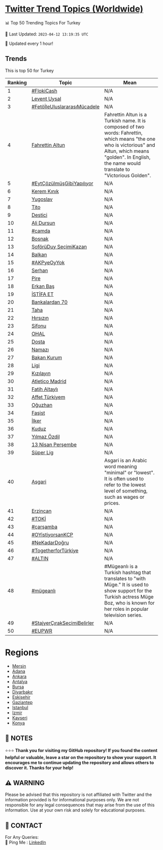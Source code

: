[Twitter Trend Topics (Worldwide)](https://github.com/ErcinDedeoglu/Twitter-Trend-Topics)
==========


📊 Top 50 Trending Topics For Turkey

📆 Last Updated: `2023-04-12 13:19:35 UTC`

🔧 Updated every 1 hour!


## Trends

This is top 50 for Turkey

| Ranking | Topic | Mean |
| ------- | ------------ | ------------ |
| 1 | [#FlokiCash](http://twitter.com/search?q=%23FlokiCash) | N/A |
| 2 | [Levent Uysal](http://twitter.com/search?q=Levent+Uysal) | N/A |
| 3 | [#FetöİleUluslararasıMücadele](http://twitter.com/search?q=%23Fet%c3%b6%c4%b0leUluslararas%c4%b1M%c3%bccadele) | N/A |
| 4 | [Fahrettin Altun](http://twitter.com/search?q=Fahrettin+Altun) | Fahrettin Altun is a Turkish name. It is composed of two words: Fahrettin, which means "the one who is victorious" and Altun, which means "golden". In English, the name would translate to "Victorious Golden". |
| 5 | [#EytÇözülmüşGibiYapılıyor](http://twitter.com/search?q=%23Eyt%c3%87%c3%b6z%c3%bclm%c3%bc%c5%9fGibiYap%c4%b1l%c4%b1yor) | N/A |
| 6 | [Kerem Kınık](http://twitter.com/search?q=Kerem+K%c4%b1n%c4%b1k) | N/A |
| 7 | [Yugoslav](http://twitter.com/search?q=Yugoslav) | N/A |
| 8 | [Tito](http://twitter.com/search?q=Tito) | N/A |
| 9 | [Destici](http://twitter.com/search?q=Destici) | N/A |
| 10 | [Ali Dursun](http://twitter.com/search?q=Ali+Dursun) | N/A |
| 11 | [#camda](http://twitter.com/search?q=%23camda) | N/A |
| 12 | [Boşnak](http://twitter.com/search?q=Bo%c5%9fnak) | N/A |
| 13 | [ŞoförüDuy SeçimiKazan](http://twitter.com/search?q=%c5%9eof%c3%b6r%c3%bcDuy+Se%c3%a7imiKazan) | N/A |
| 14 | [Balkan](http://twitter.com/search?q=Balkan) | N/A |
| 15 | [#AKPyeOyYok](http://twitter.com/search?q=%23AKPyeOyYok) | N/A |
| 16 | [Serhan](http://twitter.com/search?q=Serhan) | N/A |
| 17 | [Pire](http://twitter.com/search?q=Pire) | N/A |
| 18 | [Erkan Baş](http://twitter.com/search?q=Erkan+Ba%c5%9f) | N/A |
| 19 | [İSTİFA ET](http://twitter.com/search?q=%c4%b0ST%c4%b0FA+ET) | N/A |
| 20 | [Bankalardan 70](http://twitter.com/search?q=Bankalardan+70) | N/A |
| 21 | [Taha](http://twitter.com/search?q=Taha) | N/A |
| 22 | [Hırsızın](http://twitter.com/search?q=H%c4%b1rs%c4%b1z%c4%b1n) | N/A |
| 23 | [Sifonu](http://twitter.com/search?q=Sifonu) | N/A |
| 24 | [OHAL](http://twitter.com/search?q=OHAL) | N/A |
| 25 | [Dosta](http://twitter.com/search?q=Dosta) | N/A |
| 26 | [Namazı](http://twitter.com/search?q=Namaz%c4%b1) | N/A |
| 27 | [Bakan Kurum](http://twitter.com/search?q=Bakan+Kurum) | N/A |
| 28 | [Ligi](http://twitter.com/search?q=Ligi) | N/A |
| 29 | [Kızılayın](http://twitter.com/search?q=K%c4%b1z%c4%b1lay%c4%b1n) | N/A |
| 30 | [Atletico Madrid](http://twitter.com/search?q=Atletico+Madrid) | N/A |
| 31 | [Fatih Altaylı](http://twitter.com/search?q=Fatih+Altayl%c4%b1) | N/A |
| 32 | [Affet Türkiyem](http://twitter.com/search?q=Affet+T%c3%bcrkiyem) | N/A |
| 33 | [Oğuzhan](http://twitter.com/search?q=O%c4%9fuzhan) | N/A |
| 34 | [Faşist](http://twitter.com/search?q=Fa%c5%9fist) | N/A |
| 35 | [İlker](http://twitter.com/search?q=%c4%b0lker) | N/A |
| 36 | [Kuduz](http://twitter.com/search?q=Kuduz) | N/A |
| 37 | [Yılmaz Özdil](http://twitter.com/search?q=Y%c4%b1lmaz+%c3%96zdil) | N/A |
| 38 | [13 Nisan Perşembe](http://twitter.com/search?q=13+Nisan+Per%c5%9fembe) | N/A |
| 39 | [Süper Lig](http://twitter.com/search?q=S%c3%bcper+Lig) | N/A |
| 40 | [Asgari](http://twitter.com/search?q=Asgari) | Asgari is an Arabic word meaning "minimal" or "lowest". It is often used to refer to the lowest level of something, such as wages or prices. |
| 41 | [Erzincan](http://twitter.com/search?q=Erzincan) | N/A |
| 42 | [#TOKİ](http://twitter.com/search?q=%23TOK%c4%b0) | N/A |
| 43 | [#çarşamba](http://twitter.com/search?q=%23%c3%a7ar%c5%9famba) | N/A |
| 44 | [#OYistiyorsanKCP](http://twitter.com/search?q=%23OYistiyorsanKCP) | N/A |
| 45 | [#NeKadarDoğru](http://twitter.com/search?q=%23NeKadarDo%c4%9fru) | N/A |
| 46 | [#TogetherforTürkiye](http://twitter.com/search?q=%23TogetherforT%c3%bcrkiye) | N/A |
| 47 | [#ALTIN](http://twitter.com/search?q=%23ALTIN) | N/A |
| 48 | [#mügeanlı](http://twitter.com/search?q=%23m%c3%bcgeanl%c4%b1) | #Mügeanlı is a Turkish hashtag that translates to "with Müge." It is used to show support for the Turkish actress Müge Boz, who is known for her roles in popular television series. |
| 49 | [#StajyerÇırakSeçimiBelirler](http://twitter.com/search?q=%23Stajyer%c3%87%c4%b1rakSe%c3%a7imiBelirler) | N/A |
| 50 | [#EUPWR](http://twitter.com/search?q=%23EUPWR) | N/A |



# Regions

* [Mersin](</Turkey/Mersin.md>)
* [Adana](</Turkey/Adana.md>)
* [Ankara](</Turkey/Ankara.md>)
* [Antalya](</Turkey/Antalya.md>)
* [Bursa](</Turkey/Bursa.md>)
* [Diyarbakır](</Turkey/Diyarbakır.md>)
* [Eskişehir](</Turkey/Eskişehir.md>)
* [Gaziantep](</Turkey/Gaziantep.md>)
* [Istanbul](</Turkey/Istanbul.md>)
* [Izmir](</Turkey/Izmir.md>)
* [Kayseri](</Turkey/Kayseri.md>)
* [Konya](</Turkey/Konya.md>)



## 📝 NOTES

⭐⭐⭐ **Thank you for visiting my GitHub repository! If you found the content helpful or valuable, leave a star on the repository to show your support. It encourages me to continue updating the repository and allows others to discover it. Thanks for your help!**


## ⚠️ WARNING

Please be advised that this repository is not affiliated with Twitter and the information provided is for informational purposes only. We are not responsible for any legal consequences that may arise from the use of this information. Use at your own risk and solely for educational purposes.


## 📨 CONTACT

 For Any Queries:  
            🏓 Ping Me : [LinkedIn](https://www.linkedin.com/in/ercindedeoglu/)
